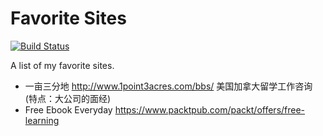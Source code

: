 # Favorite Sites
[![Build Status](https://travis-ci.org/NoahDragon/favorite-sites.svg?branch=master)](https://travis-ci.org/NoahDragon/favorite-sites)

A list of my favorite sites.

- 一亩三分地 http://www.1point3acres.com/bbs/ 美国加拿大留学工作咨询 (特点：大公司的面经)
- Free Ebook Everyday https://www.packtpub.com/packt/offers/free-learning
